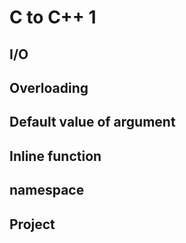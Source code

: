 # C to C++ 1

## I/O

## Overloading

## Default value of argument

## Inline function

## namespace

## Project
